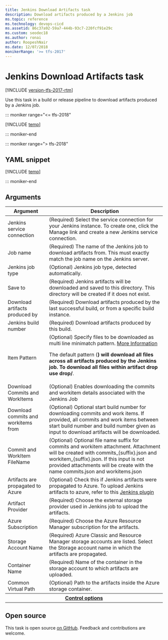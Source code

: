 ```yaml
---
title: Jenkins Download Artifacts task
description: Download artifacts produced by a Jenkins job
ms.topic: reference
ms.technology: devops-cicd
ms.assetid: 86c37a92-59a7-444b-93c7-220fcf91e29c
ms.custom: seodec18
ms.author: ronai
author: RoopeshNair
ms.date: 12/07/2018
monikerRange: '>= tfs-2017'
---
```


# Jenkins Download Artifacts task

[!INCLUDE [version-tfs-2017-rtm](../../includes/version-tfs-2017-rtm.md)]

Use this task in a build or release pipeline to download artifacts produced by a Jenkins job.

::: moniker range="<= tfs-2018"

[!INCLUDE [temp](../../includes/concept-rename-note.md)]

::: moniker-end

::: moniker range="> tfs-2018"

## YAML snippet

[!INCLUDE [temp](../includes/yaml/JenkinsDownloadArtifactsV1.md)]

::: moniker-end

## Arguments

<table><thead><tr><th>Argument</th><th>Description</th></tr></thead>
<tr><td>Jenkins service connection</td><td>(Required) Select the service connection for your Jenkins instance.  To create one, click the Manage link and create a new Jenkins service connection.</td></tr>
<tr><td>Job name</td><td>(Required) The name of the Jenkins job to download artifacts from.  This must exactly match the job name on the Jenkins server.</td></tr>
<tr><td>Jenkins job type</td><td>(Optional) Jenkins job type, detected automatically.</td></tr>
<tr><td>Save to</td><td>(Required) Jenkins artifacts will be downloaded and saved to this directory.  This directory will be created if it does not exist.</td></tr>
<tr><td>Download artifacts produced by</td><td>(Required) Download artifacts produced by the last successful build, or from a specific build instance.</td></tr>
<tr><td>Jenkins build number</td><td>(Required) Download artifacts produced by this build.</td></tr>
<tr><td>Item Pattern</td><td>(Optional) Specify files to be downloaded as multi line minimatch pattern. <a href="https://aka.ms/minimatchexamples" data-raw-source="[More Information](https://aka.ms/minimatchexamples)">More Information</a> <p>The default pattern (<strong>) will download all files across all artifacts produced by the Jenkins job. To download all files within artifact drop use drop/</strong>.</p></td></tr>
<tr><td>Download Commits and WorkItems</td><td>(Optional) Enables downloading the commits and workitem details associated with the Jenkins Job</td></tr>
<tr><td>Download commits and workitems from</td><td>(Optional) Optional start build number for downloading commits and work items. If provided, all commits and work items between start build number and build number given as input to download artifacts will be downloaded.</td></tr>
<tr><td>Commit and WorkItem FileName</td><td>(Optional) Optional file name suffix for commits and workitem attachment. Attachment will be created with commits_{suffix}.json and workitem_{suffix}.json. If this input is not provided attachments will be create with the name commits.json and workitems.json</td></tr>
<tr><td>Artifacts are propagated to Azure</td><td>(Optional) Check this if Jenkins artifacts were propagated to Azure. To upload Jenkins artifacts to azure, refer to this <a href="https://wiki.jenkins.io/display/JENKINS/Windows+Azure+Storage+Plugin" data-raw-source="[Jenkins plugin](https://wiki.jenkins.io/display/JENKINS/Windows+Azure+Storage+Plugin)">Jenkins plugin</a></td></tr>
<tr><td>Artifact Provider</td><td>(Required) Choose the external storage provider used in Jenkins job to upload the artifacts.</td></tr>
<tr><td>Azure Subscription</td><td>(Required) Choose the Azure Resource Manager subscription for the artifacts.</td></tr>
<tr><td>Storage Account Name</td><td>(Required) Azure Classic and Resource Manager storage accounts are listed. Select the Storage account name in which the artifacts are propagated.</td></tr>
<tr><td>Container Name</td><td>(Required) Name of the container in the storage account to which artifacts are uploaded.</td></tr>
<tr><td>Common Virtual Path</td><td>(Optional) Path to the artifacts inside the Azure storage container.</td></tr>


<tr>
<th style="text-align: center" colspan="2"><a href="~/pipelines/process/tasks.md#controloptions" data-raw-source="[Control options](../../process/tasks.md#controloptions)">Control options</a></th>
</tr>

</table>

## Open source

This task is open source [on GitHub](https://github.com/Microsoft/azure-pipelines-tasks). Feedback and contributions are welcome.
